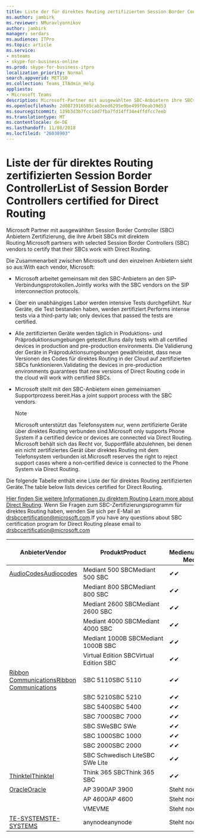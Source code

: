 ```yaml
---
title: Liste der für direktes Routing zertifizierten Session Border Controller
ms.author: jambirk
ms.reviewer: NMuravlyannikov
author: jambirk
manager: serdars
ms.audience: ITPro
ms.topic: article
ms.service:
- msteams
- skype-for-business-online
ms.prod: skype-for-business-itpro
localization_priority: Normal
search.appverid: MET150
ms.collection: Teams_ITAdmin_Help
appliesto:
- Microsoft Teams
description: Microsoft-Partner mit ausgewählten SBC-Anbietern ihre SBCs Zertifizierung arbeiten mit direktem Routing.
ms.openlocfilehash: 2d0873916585cab3eed6295e9be499f0eab39d53
ms.sourcegitcommit: 139b3d3b7fcc1dd7fba7fd14ff34e4ffdfcc7eeb
ms.translationtype: MT
ms.contentlocale: de-DE
ms.lasthandoff: 11/08/2018
ms.locfileid: "26038903"
---
```

# <a name="list-of-session-border-controllers-certified-for-direct-routing"></a><span data-ttu-id="778f9-103">Liste der für direktes Routing zertifizierten Session Border Controller</span><span class="sxs-lookup"><span data-stu-id="778f9-103">List of Session Border Controllers certified for Direct Routing</span></span>

<span data-ttu-id="778f9-104">Microsoft Partner mit ausgewählten Session Border Controller (SBC) Anbietern Zertifizierung, die ihre Arbeit SBCs mit direktem Routing.</span><span class="sxs-lookup"><span data-stu-id="778f9-104">Microsoft partners with selected Session Border Controllers (SBC) vendors to certify that their SBCs work with Direct Routing.</span></span> 

<span data-ttu-id="778f9-105">Die Zusammenarbeit zwischen Microsoft und den einzelnen Anbietern sieht so aus:</span><span class="sxs-lookup"><span data-stu-id="778f9-105">With each vendor, Microsoft:</span></span> 

- <span data-ttu-id="778f9-106">Microsoft arbeitet gemeinsam mit den SBC-Anbietern an den SIP-Verbindungsprotokollen.</span><span class="sxs-lookup"><span data-stu-id="778f9-106">Jointly works with the SBC vendors on the SIP interconnection protocols.</span></span>
- <span data-ttu-id="778f9-107">Über ein unabhängiges Labor werden intensive Tests durchgeführt. Nur Geräte, die Test bestanden haben, werden zertifiziert.</span><span class="sxs-lookup"><span data-stu-id="778f9-107">Performs intense tests via a third-party lab; only devices that passed the tests are certified.</span></span> 
- <span data-ttu-id="778f9-108">Alle zertifizierten Geräte werden täglich in Produktions- und Präproduktionsumgebungen getestet.</span><span class="sxs-lookup"><span data-stu-id="778f9-108">Runs daily tests with all certified devices in production and pre-production environments.</span></span> <span data-ttu-id="778f9-109">Die Validierung der Geräte in Präproduktionsumgebungen gewährleistet, dass neue Versionen des Codes für direktes Routing in der Cloud auf zertifizierten SBCs funktionieren.</span><span class="sxs-lookup"><span data-stu-id="778f9-109">Validating the devices in pre-production environments guarantees that new versions of Direct Routing code in the cloud will work with certified SBCs.</span></span> 
- <span data-ttu-id="778f9-110">Microsoft stellt mit den SBC-Anbietern einen gemeinsamen Supportprozess bereit.</span><span class="sxs-lookup"><span data-stu-id="778f9-110">Has a joint support process with the SBC vendors.</span></span>


  > [!NOTE]
  > <span data-ttu-id="778f9-111">Microsoft unterstützt das Telefonsystem nur, wenn zertifizierte Geräte über direktes Routing verbunden sind.</span><span class="sxs-lookup"><span data-stu-id="778f9-111">Microsoft only supports Phone System if a certified device or devices are connected via Direct Routing.</span></span> <span data-ttu-id="778f9-112">Microsoft behält sich das Recht vor, Supportfälle abzulehnen, bei denen ein nicht zertifiziertes Gerät über direktes Routing mit dem Telefonsystem verbunden ist.</span><span class="sxs-lookup"><span data-stu-id="778f9-112">Microsoft reserves the right to reject support cases where a non-certified device is connected to the Phone System via Direct Routing.</span></span> 

<span data-ttu-id="778f9-113">Die folgende Tabelle enthält eine Liste der für direktes Routing zertifizierten Geräte.</span><span class="sxs-lookup"><span data-stu-id="778f9-113">The table below lists devices certified for Direct Routing.</span></span> 

<span data-ttu-id="778f9-114">[Hier finden Sie weitere Informationen zu direktem Routing](https://aka.ms/dr).</span><span class="sxs-lookup"><span data-stu-id="778f9-114">[Learn more about Direct Routing](https://aka.ms/dr).</span></span> <span data-ttu-id="778f9-115">Wenn Sie Fragen zum SBC-Zertifizierungsprogramm für direktes Routing haben, wenden Sie sich per E-Mail an drsbccertification@microsoft.com.</span><span class="sxs-lookup"><span data-stu-id="778f9-115">If you have any questions about SBC certification program for Direct Routing please email to drsbccertification@microsoft.com</span></span>


|                                                       <span data-ttu-id="778f9-116">Anbieter</span><span class="sxs-lookup"><span data-stu-id="778f9-116">Vendor</span></span>                                                        |       <span data-ttu-id="778f9-117">Produkt</span><span class="sxs-lookup"><span data-stu-id="778f9-117">Product</span></span>       | <span data-ttu-id="778f9-118">Ohne Medienumgehung</span><span class="sxs-lookup"><span data-stu-id="778f9-118">Non-Media Bypass</span></span> | <span data-ttu-id="778f9-119">Medienumgehung</span><span class="sxs-lookup"><span data-stu-id="778f9-119">Media Bypass</span></span> | <span data-ttu-id="778f9-120">Softwareversion</span><span class="sxs-lookup"><span data-stu-id="778f9-120">Software Version</span></span> |
|---------------------------------------------------------------------------------------------------------------------|---------------------|------------------|--------------|------------------|
| [<span data-ttu-id="778f9-121">AudioCodes</span><span class="sxs-lookup"><span data-stu-id="778f9-121">Audiocodes</span></span>](https://www.audiocodes.com/solutions-products/products/products-for-microsoft-365/sbcs-media-gateways) |   <span data-ttu-id="778f9-122">Mediant 500 SBC</span><span class="sxs-lookup"><span data-stu-id="778f9-122">Mediant 500 SBC</span></span>   |     <span data-ttu-id="778f9-123">&#10004;</span><span class="sxs-lookup"><span data-stu-id="778f9-123">&#10004;</span></span>     |   <span data-ttu-id="778f9-124">Steht noch aus</span><span class="sxs-lookup"><span data-stu-id="778f9-124">Pending</span></span>    |  <span data-ttu-id="778f9-125">7.20A.200.055</span><span class="sxs-lookup"><span data-stu-id="778f9-125">7.20A.200.055</span></span>   |
|                                                                                                                     |   <span data-ttu-id="778f9-126">Mediant 800 SBC</span><span class="sxs-lookup"><span data-stu-id="778f9-126">Mediant 800 SBC</span></span>   |     <span data-ttu-id="778f9-127">&#10004;</span><span class="sxs-lookup"><span data-stu-id="778f9-127">&#10004;</span></span>     |   <span data-ttu-id="778f9-128">Steht noch aus</span><span class="sxs-lookup"><span data-stu-id="778f9-128">Pending</span></span>    |  <span data-ttu-id="778f9-129">7.20A.200.055</span><span class="sxs-lookup"><span data-stu-id="778f9-129">7.20A.200.055</span></span>   |
|                                                                                                                     |  <span data-ttu-id="778f9-130">Mediant 2600 SBC</span><span class="sxs-lookup"><span data-stu-id="778f9-130">Mediant 2600 SBC</span></span>   |     <span data-ttu-id="778f9-131">&#10004;</span><span class="sxs-lookup"><span data-stu-id="778f9-131">&#10004;</span></span>     |   <span data-ttu-id="778f9-132">Steht noch aus</span><span class="sxs-lookup"><span data-stu-id="778f9-132">Pending</span></span>    |  <span data-ttu-id="778f9-133">7.20A.200.055</span><span class="sxs-lookup"><span data-stu-id="778f9-133">7.20A.200.055</span></span>   |
|                                                                                                                     |  <span data-ttu-id="778f9-134">Mediant 4000 SBC</span><span class="sxs-lookup"><span data-stu-id="778f9-134">Mediant 4000 SBC</span></span>   |     <span data-ttu-id="778f9-135">&#10004;</span><span class="sxs-lookup"><span data-stu-id="778f9-135">&#10004;</span></span>     |   <span data-ttu-id="778f9-136">Steht noch aus</span><span class="sxs-lookup"><span data-stu-id="778f9-136">Pending</span></span>    |  <span data-ttu-id="778f9-137">7.20A.200.055</span><span class="sxs-lookup"><span data-stu-id="778f9-137">7.20A.200.055</span></span>   |
|                                                                                                                     | <span data-ttu-id="778f9-138">Mediant 1000B SBC</span><span class="sxs-lookup"><span data-stu-id="778f9-138">Mediant 1000B  SBC</span></span>  |     <span data-ttu-id="778f9-139">&#10004;</span><span class="sxs-lookup"><span data-stu-id="778f9-139">&#10004;</span></span>     |   <span data-ttu-id="778f9-140">Steht noch aus</span><span class="sxs-lookup"><span data-stu-id="778f9-140">Pending</span></span>    |  <span data-ttu-id="778f9-141">7.20A.200.055</span><span class="sxs-lookup"><span data-stu-id="778f9-141">7.20A.200.055</span></span>   |
|                                                                                                                     | <span data-ttu-id="778f9-142">Virtual Edition SBC</span><span class="sxs-lookup"><span data-stu-id="778f9-142">Virtual Edition SBC</span></span> |     <span data-ttu-id="778f9-143">&#10004;</span><span class="sxs-lookup"><span data-stu-id="778f9-143">&#10004;</span></span>     |   <span data-ttu-id="778f9-144">Steht noch aus</span><span class="sxs-lookup"><span data-stu-id="778f9-144">Pending</span></span>    |  <span data-ttu-id="778f9-145">7.20A.200.055</span><span class="sxs-lookup"><span data-stu-id="778f9-145">7.20A.200.055</span></span>   |
|  [<span data-ttu-id="778f9-146">Ribbon Communications</span><span class="sxs-lookup"><span data-stu-id="778f9-146">Ribbon Communications</span></span>](https://ribboncommunications.com/solutions/enterprise-solutions/microsoft-skype-business)  |      <span data-ttu-id="778f9-147">SBC 5110</span><span class="sxs-lookup"><span data-stu-id="778f9-147">SBC 5110</span></span>       |     <span data-ttu-id="778f9-148">&#10004;</span><span class="sxs-lookup"><span data-stu-id="778f9-148">&#10004;</span></span>     |   <span data-ttu-id="778f9-149">Steht noch aus</span><span class="sxs-lookup"><span data-stu-id="778f9-149">Pending</span></span>    |       <span data-ttu-id="778f9-150">V6.2</span><span class="sxs-lookup"><span data-stu-id="778f9-150">V6.2</span></span>       |
|                                                                                                                     |      <span data-ttu-id="778f9-151">SBC 5210</span><span class="sxs-lookup"><span data-stu-id="778f9-151">SBC 5210</span></span>       |     <span data-ttu-id="778f9-152">&#10004;</span><span class="sxs-lookup"><span data-stu-id="778f9-152">&#10004;</span></span>     |   <span data-ttu-id="778f9-153">Steht noch aus</span><span class="sxs-lookup"><span data-stu-id="778f9-153">Pending</span></span>    |       <span data-ttu-id="778f9-154">V6.2</span><span class="sxs-lookup"><span data-stu-id="778f9-154">V6.2</span></span>       |
|                                                                                                                     |      <span data-ttu-id="778f9-155">SBC 5400</span><span class="sxs-lookup"><span data-stu-id="778f9-155">SBC 5400</span></span>       |     <span data-ttu-id="778f9-156">&#10004;</span><span class="sxs-lookup"><span data-stu-id="778f9-156">&#10004;</span></span>     |   <span data-ttu-id="778f9-157">Steht noch aus</span><span class="sxs-lookup"><span data-stu-id="778f9-157">Pending</span></span>    |       <span data-ttu-id="778f9-158">V6.2</span><span class="sxs-lookup"><span data-stu-id="778f9-158">V6.2</span></span>       |
|                                                                                                                     |      <span data-ttu-id="778f9-159">SBC 7000</span><span class="sxs-lookup"><span data-stu-id="778f9-159">SBC 7000</span></span>       |     <span data-ttu-id="778f9-160">&#10004;</span><span class="sxs-lookup"><span data-stu-id="778f9-160">&#10004;</span></span>     |   <span data-ttu-id="778f9-161">Steht noch aus</span><span class="sxs-lookup"><span data-stu-id="778f9-161">Pending</span></span>    |       <span data-ttu-id="778f9-162">V6.2</span><span class="sxs-lookup"><span data-stu-id="778f9-162">V6.2</span></span>       |
|                                                                                                                     |       <span data-ttu-id="778f9-163">SBC SWe</span><span class="sxs-lookup"><span data-stu-id="778f9-163">SBC SWe</span></span>       |     <span data-ttu-id="778f9-164">&#10004;</span><span class="sxs-lookup"><span data-stu-id="778f9-164">&#10004;</span></span>     |   <span data-ttu-id="778f9-165">Steht noch aus</span><span class="sxs-lookup"><span data-stu-id="778f9-165">Pending</span></span>    |       <span data-ttu-id="778f9-166">V6.2</span><span class="sxs-lookup"><span data-stu-id="778f9-166">V6.2</span></span>       |
|                                                                                                                     |      <span data-ttu-id="778f9-167">SBC 1000</span><span class="sxs-lookup"><span data-stu-id="778f9-167">SBC 1000</span></span>       |     <span data-ttu-id="778f9-168">&#10004;</span><span class="sxs-lookup"><span data-stu-id="778f9-168">&#10004;</span></span>     |   <span data-ttu-id="778f9-169">Steht noch aus</span><span class="sxs-lookup"><span data-stu-id="778f9-169">Pending</span></span>    |      <span data-ttu-id="778f9-170">V7.0.2</span><span class="sxs-lookup"><span data-stu-id="778f9-170">V7.0.2</span></span>      |
|                                                                                                                     |      <span data-ttu-id="778f9-171">SBC 2000</span><span class="sxs-lookup"><span data-stu-id="778f9-171">SBC 2000</span></span>       |     <span data-ttu-id="778f9-172">&#10004;</span><span class="sxs-lookup"><span data-stu-id="778f9-172">&#10004;</span></span>     |   <span data-ttu-id="778f9-173">Steht noch aus</span><span class="sxs-lookup"><span data-stu-id="778f9-173">Pending</span></span>    |      <span data-ttu-id="778f9-174">V7.0.2</span><span class="sxs-lookup"><span data-stu-id="778f9-174">V7.0.2</span></span>      |
|                                                                                                                     |    <span data-ttu-id="778f9-175">SBC Schwedisch Lite</span><span class="sxs-lookup"><span data-stu-id="778f9-175">SBC SWe Lite</span></span>     |     <span data-ttu-id="778f9-176">&#10004;</span><span class="sxs-lookup"><span data-stu-id="778f9-176">&#10004;</span></span>     |   <span data-ttu-id="778f9-177">Steht noch aus</span><span class="sxs-lookup"><span data-stu-id="778f9-177">Pending</span></span>    |      <span data-ttu-id="778f9-178">V7.0.4</span><span class="sxs-lookup"><span data-stu-id="778f9-178">V7.0.4</span></span>      |
|                     [<span data-ttu-id="778f9-179">Thinktel</span><span class="sxs-lookup"><span data-stu-id="778f9-179">Thinktel</span></span>](https://www.thinktel.ca/services/think-365/think-365-overview/)                      |    <span data-ttu-id="778f9-180">Think 365 SBC</span><span class="sxs-lookup"><span data-stu-id="778f9-180">Think 365 SBC</span></span>    |     <span data-ttu-id="778f9-181">&#10004;</span><span class="sxs-lookup"><span data-stu-id="778f9-181">&#10004;</span></span>     |   <span data-ttu-id="778f9-182">Steht noch aus</span><span class="sxs-lookup"><span data-stu-id="778f9-182">Pending</span></span>    |       <span data-ttu-id="778f9-183">V1.4</span><span class="sxs-lookup"><span data-stu-id="778f9-183">V1.4</span></span>       |
|                     [<span data-ttu-id="778f9-184">Oracle</span><span class="sxs-lookup"><span data-stu-id="778f9-184">Oracle</span></span>](https://www.oracle.com/industries/communications/products/session-border-controller/index.html)                      |    <span data-ttu-id="778f9-185">AP 3900</span><span class="sxs-lookup"><span data-stu-id="778f9-185">AP 3900</span></span>       |   <span data-ttu-id="778f9-186">Steht noch aus</span><span class="sxs-lookup"><span data-stu-id="778f9-186">Pending</span></span>    |   <span data-ttu-id="778f9-187">Steht noch aus</span><span class="sxs-lookup"><span data-stu-id="778f9-187">Pending</span></span>  |   <span data-ttu-id="778f9-188">Steht noch aus</span><span class="sxs-lookup"><span data-stu-id="778f9-188">Pending</span></span>    |
|                                                                                                                     |      <span data-ttu-id="778f9-189">AP 4600</span><span class="sxs-lookup"><span data-stu-id="778f9-189">AP 4600</span></span>         |    <span data-ttu-id="778f9-190">Steht noch aus</span><span class="sxs-lookup"><span data-stu-id="778f9-190">Pending</span></span>    |   <span data-ttu-id="778f9-191">Steht noch aus</span><span class="sxs-lookup"><span data-stu-id="778f9-191">Pending</span></span>    |      <span data-ttu-id="778f9-192">Steht noch aus</span><span class="sxs-lookup"><span data-stu-id="778f9-192">Pending</span></span>      |
|                                                                                                                     |      <span data-ttu-id="778f9-193">VME</span><span class="sxs-lookup"><span data-stu-id="778f9-193">VME</span></span>             |    <span data-ttu-id="778f9-194">Steht noch aus</span><span class="sxs-lookup"><span data-stu-id="778f9-194">Pending</span></span>    |   <span data-ttu-id="778f9-195">Steht noch aus</span><span class="sxs-lookup"><span data-stu-id="778f9-195">Pending</span></span>    |      <span data-ttu-id="778f9-196">Steht noch aus</span><span class="sxs-lookup"><span data-stu-id="778f9-196">Pending</span></span>      |
|                     [<span data-ttu-id="778f9-197">TE-SYSTEMS</span><span class="sxs-lookup"><span data-stu-id="778f9-197">TE-SYSTEMS</span></span>](https://www.anynode.de/anynode-and-microsoft-teams/)                               |     <span data-ttu-id="778f9-198">anynode</span><span class="sxs-lookup"><span data-stu-id="778f9-198">anynode</span></span>         |    <span data-ttu-id="778f9-199">Steht noch aus</span><span class="sxs-lookup"><span data-stu-id="778f9-199">Pending</span></span>    |   <span data-ttu-id="778f9-200">Steht noch aus</span><span class="sxs-lookup"><span data-stu-id="778f9-200">Pending</span></span>    |      <span data-ttu-id="778f9-201">Steht noch aus</span><span class="sxs-lookup"><span data-stu-id="778f9-201">Pending</span></span>      |
